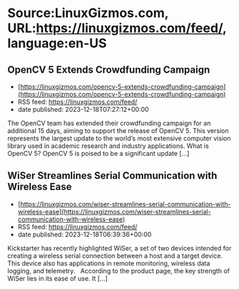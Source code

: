 # Source:LinuxGizmos.com, URL:https://linuxgizmos.com/feed/, language:en-US

## OpenCV 5 Extends Crowdfunding Campaign
 - [https://linuxgizmos.com/opencv-5-extends-crowdfunding-campaign](https://linuxgizmos.com/opencv-5-extends-crowdfunding-campaign)
 - RSS feed: https://linuxgizmos.com/feed/
 - date published: 2023-12-18T07:27:12+00:00

The OpenCV team has extended their crowdfunding campaign for an additional 15 days, aiming to support the release of OpenCV 5. This version represents the largest update to the world&#8217;s most extensive computer vision library used in academic research and industry applications. What is OpenCV 5? OpenCV 5 is poised to be a significant update [&#8230;]

## WiSer Streamlines Serial Communication with Wireless Ease
 - [https://linuxgizmos.com/wiser-streamlines-serial-communication-with-wireless-ease](https://linuxgizmos.com/wiser-streamlines-serial-communication-with-wireless-ease)
 - RSS feed: https://linuxgizmos.com/feed/
 - date published: 2023-12-18T06:39:36+00:00

Kickstarter has recently highlighted WiSer, a set of two devices intended for creating a wireless serial connection between a host and a target device. This device also has applications in remote monitoring, wireless data logging, and telemetry. &#160; According to the product page, the key strength of WiSer lies in its ease of use. It [&#8230;]

